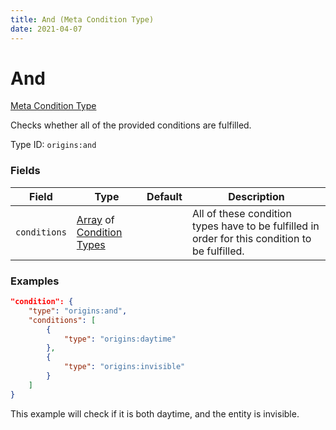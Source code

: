 ```yaml
---
title: And (Meta Condition Type)
date: 2021-04-07
---
```


# And

[Meta Condition Type](../meta_condition_types.md)

Checks whether all of the provided conditions are fulfilled.

Type ID: `origins:and`


### Fields

Field  | Type | Default | Description
-------|------|---------|-------------
`conditions` | [Array](../data_types/array.md) of [Condition Types](../condition_types.md) | | All of these condition types have to be fulfilled in order for this condition to be fulfilled.


### Examples

```json
"condition": {
    "type": "origins:and",
    "conditions": [
        {
            "type": "origins:daytime"
        },
        {      
            "type": "origins:invisible"
        }
    ]
}
```

This example will check if it is both daytime, and the entity is invisible.
